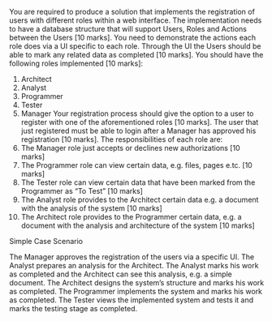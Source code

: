 You are required to produce a solution that implements the registration of users with different roles within a web interface.
The implementation needs to have a database structure that will support Users, Roles and Actions between the Users [10 marks].
You need to demonstrate the actions each role does via a UI specific to each role. Through the UI the Users should be able to mark any related data as completed [10 marks].
You should have the following roles implemented [10 marks]:
1. Architect
2. Analyst
3. Programmer
4. Tester
5. Manager
Your registration process should give the option to a user to register with one of the aforementioned roles [10 marks].
The user that just registered must be able to login after a Manager has approved his registration [10 marks].
The responsibilities of each role are:
1. The Manager role just accepts or declines new authorizations [10 marks]
2. The Programmer role can view certain data, e.g. files, pages e.tc. [10 marks]
3. The Tester role can view certain data that have been marked from the Programmer as “To Test” [10 marks]
4. The Analyst role provides to the Architect certain data e.g. a document with the analysis of the system [10 marks]
5. The Architect role provides to the Programmer certain data, e.g. a document with the analysis and architecture of the system [10 marks]



Simple Case Scenario

The Manager approves the registration of the users via a specific UI.
The Analyst prepares an analysis for the Architect. The Analyst marks his work as completed and the Architect can see this analysis, e.g. a simple document.
The Architect designs the system’s structure and marks his work as completed.
The Programmer implements the system and marks his work as completed.
The Tester views the implemented system and tests it and marks the testing stage as completed.


